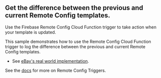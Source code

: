 ## Get the difference between the previous and current Remote Config templates.

Use the Firebase Remote Config Cloud Function trigger to take action when your template is updated.

This sample demonstrates how to use the Remote Config Cloud Function trigger to log the difference between the previous and current Remote Config templates.

* See [eBay's real world implementation](https://github.com/eBay/firebase-remote-config-monitor).

See the [docs](https://firebase.google.com/docs/functions/rc-events) for more on Remote Config Triggers.
